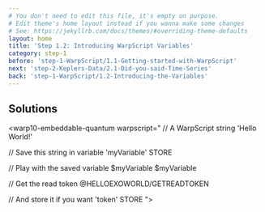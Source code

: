 ```yaml
---
# You don't need to edit this file, it's empty on purpose.
# Edit theme's home layout instead if you wanna make some changes
# See: https://jekyllrb.com/docs/themes/#overriding-theme-defaults
layout: home
title: 'Step 1.2: Introducing WarpScript Variables'
category: step-1
before: 'step-1-WarpScript/1.1-Getting-started-with-WarpScript'
next: 'step-2-Keplers-Data/2.1-Did-you-said-Time-Series'
back: 'step-1-WarpScript/1.2-Introducing-the-Variables'
---
```


## Solutions

<warp10-embeddable-quantum warpscript="
// A WarpScript string
'Hello World!'

// Save this string in variable
'myVariable' STORE

// Play with the saved variable
$myVariable
$myVariable

// Get the read token
@HELLOEXOWORLD/GETREADTOKEN

// And store it if you want
'token' STORE
">
</warp10-embeddable-quantum>